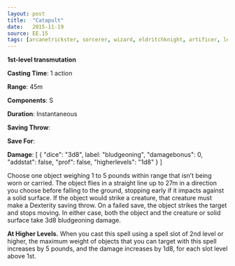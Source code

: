 ```yaml
---
layout: post
title:  "Catapult"
date:   2015-11-19
source: EE.15
tags: [arcanetrickster, sorcerer, wizard, eldritchknight, artificer, level1, transmutation]
---
```


**1st-level transmutation**

**Casting Time**: 1 action

**Range**: 45m

**Components**: S

**Duration**: Instantaneous

**Saving Throw**:

**Save For**:

**Damage**: [ { "dice": "3d8", label: "bludgeoning", "damagebonus": 0, "addstat": false, "prof": false, "higherlevels": "1d8" } ]

Choose one object weighing 1 to 5 pounds within range that isn’t being worn or carried. The object flies in a straight line up to 27m in a direction you choose before falling to the ground, stopping early if it impacts against a solid surface. If the object would strike a creature, that creature must make a Dexterity saving throw. On a failed save, the object strikes the target and stops moving. In either case, both the object and the creature or solid surface take 3d8 bludgeoning damage.

**At Higher Levels.** When you cast this spell using a spell slot of 2nd level or higher, the maximum weight of objects that you can target with this spell increases by 5 pounds, and the damage increases by 1d8, for each slot level above 1st.
